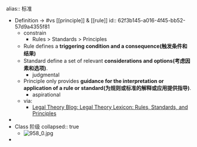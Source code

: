alias:: 标准

- Definition -> #vs [[principle]] & [[rule]]
  id:: 62f3b145-a016-4f45-bb52-57d9a4355f81
  - constrain
    - Rules > Standards > Principles
  - Rule defines a **triggering condition and a consequence(触发条件和结果)**
  - Standard define a set of relevant **considerations and options(考虑因素和选项)**.
    - judgmental
  - Principle only provides **guidance for the interpretation or application of a rule or standard(为规则或标准的解释或应用提供指导)**.
    - aspirational
  - via:
    - [Legal Theory Blog: Legal Theory Lexicon: Rules, Standards, and Principles](https://lsolum.typepad.com/legaltheory/2009/09/legal-theory-lexicon-rules-standards-and-principles.html)
-
- Class 阶级
  collapsed:: true
  - ![958_0.jpg](../assets/958_0_1651475722450_0.jpg)
-